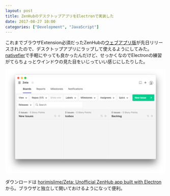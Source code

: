 ```yaml
---
layout: post
title: ZenHubのデスクトップアプリをElectronで実装した
date: 2017-08-27 10:00
categories: ["Development", "JavaScript"]
---
```



これまでブラウザExtension必須だったZenHubの[ウェブアプリ版](https://www.zenhub.com/blog/zenhub-now-available-for-web-and-mobile-devices/)が先日リリースされたので、デスクトップアプリにラップして使えるようにしてみた。[nativefier](https://github.com/jiahaog/nativefier)で手軽にやっても良かったんだけど、せっかくなのでElectronの練習がてらちょっとウインドウの見た目をいじっていい感じにしたりした。

![screenshot](/images/2017/zenhub-screenshot.png)

ダウンロードは [horimislime/Zeta: Unofficial ZenHub app built with Electron](https://github.com/horimislime/Zeta) から。ブラウザと独立して開いておけるようになって便利。
